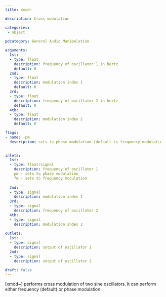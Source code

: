 ```yaml
---
title: xmod~

description: Cross modulation

categories:
 - object
 
pdcategory: General Audio Manipulation

arguments:
  1st:
  - type: float
    description: frequency of oscillator 1 in hertz
    default: 0
  2nd:
  - type: float
    description: modulation index 1
    default: 0
  3rd:
  - type: float
    description: frequency of oscillator 2 in hertz
    default: 0
  4th:
  - type: float
    description: modulation index 2
    default: 0

flags:
- name: -pm
  description: sets to phase modulation (default is frequency modulation)

  
inlets:
  1st:
  - type: float/signal
    description: frequency of oscillator 1
    pm - sets to phase modulation
    fm - sets to frequency modulation
    
  2nd:
  - type: signal
    description: modulation index 1
  3rd:
  - type: signal
    description: frequency of oscillator 2
  4th:
  - type: signal
    description: modulation index 2
    
outlets:
  1st:
  - type: signal
    description: output of oscillator 1
  2nd:
  - type: signal
    description: output of oscillator 2

draft: false
---
```


[xmod~] performs cross modulation of two sine oscillators. It can perform either frequency (default) or phase modulation.
